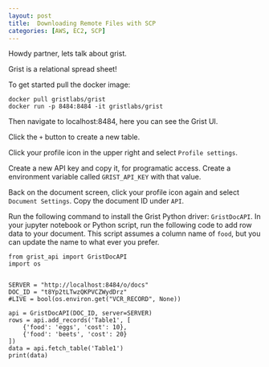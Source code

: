 ```yaml
---
layout: post
title:  Downloading Remote Files with SCP
categories: [AWS, EC2, SCP]
---
```

Howdy partner, lets talk about grist.

Grist is a relational spread sheet!

To get started pull the docker image:

```
docker pull gristlabs/grist
docker run -p 8484:8484 -it gristlabs/grist
```

Then navigate to localhost:8484, here you can see the Grist UI.

Click the ``+`` button to create a new table.

Click your profile icon in the upper right and select ``Profile settings``.

Create a new API key and copy it, for programatic access.
Create a environment variable called ``GRIST_API_KEY`` with that value.

Back on the document screen, click your profile icon again and select ``Document Settings``.
Copy the document ID under ``API``.

Run the following command to install the Grist Python driver: ``GristDocAPI``.
In your jupyter notebook or Python script, run the following code to add row data to your document.
This script assumes a column name of ``food``, but you can update the name to what ever you prefer.

```
from grist_api import GristDocAPI
import os


SERVER = "http://localhost:8484/o/docs"
DOC_ID = "t8Yp2tLTwzQKPVCZWydDrz"
#LIVE = bool(os.environ.get("VCR_RECORD", None))

api = GristDocAPI(DOC_ID, server=SERVER)
rows = api.add_records('Table1', [
    {'food': 'eggs', 'cost': 10},
    {'food': 'beets', 'cost': 20}
])
data = api.fetch_table('Table1')
print(data)
```


